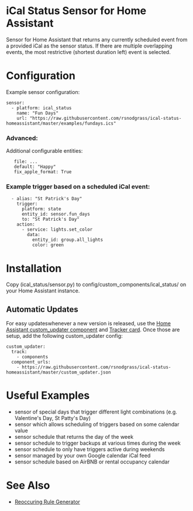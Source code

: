 # iCal Status Sensor for Home Assistant

Sensor for Home Assistant that returns any currently scheduled event from a provided
iCal as the sensor status. If there are multiple overlapping events, the most
restrictive (shortest duration left) event is selected.

# Configuration

Example sensor configuration:

```
sensor:
  - platform: ical_status
    name: "Fun Days"
    url: "https://raw.githubusercontent.com/rsnodgrass/ical-status-homeassistant/master/examples/fundays.ics"
```

### Advanced:

Additional configurable entities:

```
   file: ...
   default: "Happy"
   fix_apple_format: True
```

### Example trigger based on a scheduled iCal event:

```
  - alias: "St Patrick's Day"
    trigger:
      platform: state
      entity_id: sensor.fun_days
      to: "St Patrick's Day"
    action:
      - service: lights.set_color
        data:
          entity_id: group.all_lights
          color: green
```

# Installation

Copy (ical_status/sensor.py) to config/custom_components/ical_status/ on your Home Assistant instance.

## Automatic Updates

For easy updateswhenever a new version is released, use the [Home Assistant custom_updater component](https://github.com/custom-components/custom_updater/wiki/Installation) and [Tracker card](https://github.com/custom-cards/tracker-card). Once those are setup, add the following custom_updater config:

``` 
custom_updater:
  track:
    - components
  component_urls:
    - https://raw.githubusercontent.com/rsnodgrass/ical-status-homeassistant/master/custom_updater.json
```

# Useful Examples

* sensor of special days that trigger different light combinations (e.g. Valentine's Day, St Patty's Day)
* sensor which allows scheduling of triggers based on some calendar value
* sensor schedule that returns the day of the week
* sensor schedule to trigger backups at various times during the week
* sensor schedule to only have triggers active during weekends
* sensor managed by your own Google calendar iCal feed
* sensor schedule based on AirBNB or rental occupancy calendar

# See Also

* [Reoccuring Rule Generator](https://www.textmagic.com/free-tools/rrule-generator)
